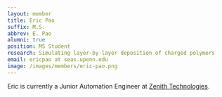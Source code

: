 ```yaml
---
layout: member
title: Eric Pao
suffix: M.S.
abbrev: E. Pao
alumni: true
position: MS Student
research: Simulating layer-by-layer deposition of charged polymers
email: ericpao at seas.upenn.edu
image: /images/members/eric-pao.png
---
```


Eric is currently a Junior Automation Engineer at
[Zenith Technologies](http://www.zenithtechnologies.com/).
